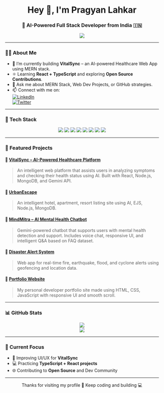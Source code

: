 <h1 align="center">Hey 👋, I'm Pragyan Lahkar</h1>
<h3 align="center">🚀 AI-Powered Full Stack Developer from India 🇮🇳</h3>

<p align="center">
  <img src="https://readme-typing-svg.herokuapp.com?color=00BFFF&lines=Full-Stack+Developer;AI+Project+Builder;React+%2B+TypeScript+Learner;Open+Source+Contributor" />
</p>

---

### 👨‍💻 About Me

- 🔬 I’m currently building **VitalSync** – an AI-powered Healthcare Web App using MERN stack.
- ⚛️ Learning **React + TypeScript** and exploring **Open Source Contributions**.
- 💬 Ask me about MERN Stack, Web Dev Projects, or GitHub strategies.
- 📫 Connect with me on:  
  [![LinkedIn](https://img.shields.io/badge/LinkedIn-blue?style=flat-square&logo=linkedin)](https://www.linkedin.com/in/pragyan2005)  
  [![Twitter](https://img.shields.io/badge/Twitter-black?style=flat-square&logo=twitter)](https://x.com/myselfpragyan)

---

### 🚀 Tech Stack

<p align="center">
  <img src="https://img.shields.io/badge/HTML5-E34F26?style=for-the-badge&logo=html5" />
  <img src="https://img.shields.io/badge/CSS3-1572B6?style=for-the-badge&logo=css3" />
  <img src="https://img.shields.io/badge/JavaScript-yellow?style=for-the-badge&logo=javascript" />
  <img src="https://img.shields.io/badge/TypeScript-blue?style=for-the-badge&logo=typescript" />
  <img src="https://img.shields.io/badge/React-61DAFB?style=for-the-badge&logo=react" />
  <img src="https://img.shields.io/badge/Node.js-339933?style=for-the-badge&logo=nodedotjs" />
  <img src="https://img.shields.io/badge/MongoDB-4EA94B?style=for-the-badge&logo=mongodb" />
  <img src="https://img.shields.io/badge/Express.js-000000?style=for-the-badge&logo=express" />
</p>

---

### 🌟 Featured Projects

#### 🔹 [VitalSync – AI-Powered Healthcare Platform](https://github.com/Code-master-pragyan/vitalsync)
> An intelligent web platform that assists users in analyzing symptoms and checking their health status using AI. Built with React, Node.js, MongoDB, and Gemini API.

#### 🔹 [UrbanEscape](https://github.com/Code-master-pragyan/urbanescape)
> An intelligent hotel, apartment, resort listing site using AI, EJS, Node.js, MongoDB.

#### 🔹 [MindMitra – AI Mental Health Chatbot](https://github.com/Code-master-pragyan/GSC-first-attempt)
> Gemini-powered chatbot that supports users with mental health detection and support. Includes voice chat, responsive UI, and intelligent Q&A based on FAQ dataset.

#### 🔹 [Disaster Alert System](https://github.com/Code-master-pragyan/disaster-alert)
> Web app for real-time fire, earthquake, flood, and cyclone alerts using geofencing and location data.

#### 🔹 [Portfolio Website](https://github.com/Code-master-pragyan/portfolio-me)
> My personal developer portfolio site made using HTML, CSS, JavaScript with responsive UI and smooth scroll.

---

### 📊 GitHub Stats

<p align="center">
  <img src="https://github-readme-streak-stats.herokuapp.com?user=Code-master-pragyan&theme=react&hide_border=true" />
  <br>
  <img src="https://github-readme-stats.vercel.app/api/top-langs/?username=Code-master-pragyan&layout=compact&theme=react&hide_border=true" />
</p>

---

### 🏁 Current Focus
- 📘 Improving UI/UX for **VitalSync**
- 💻 Practicing **TypeScript + React projects**
- 🌐 Contributing to **Open Source** and Dev Community

---

<p align="center">Thanks for visiting my profile 🙏 Keep coding and building 💻</p>

